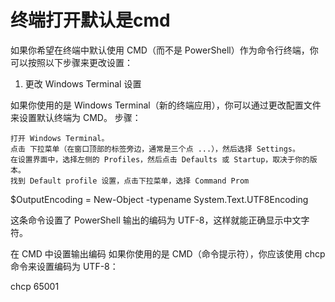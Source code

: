 # 终端打开默认是cmd

如果你希望在终端中默认使用 CMD（而不是 PowerShell）作为命令行终端，你可以按照以下步骤来更改设置：
1. 更改 Windows Terminal 设置

如果你使用的是 Windows Terminal（新的终端应用），你可以通过更改配置文件来设置默认终端为 CMD。
步骤：

    打开 Windows Terminal。
    点击 下拉菜单（在窗口顶部的标签旁边，通常是三个点 ...），然后选择 Settings。
    在设置界面中，选择左侧的 Profiles，然后点击 Defaults 或 Startup，取决于你的版本。
    找到 Default profile 设置，点击下拉菜单，选择 Command Prom

$OutputEncoding = New-Object -typename System.Text.UTF8Encoding

这条命令设置了 PowerShell 输出的编码为 UTF-8，这样就能正确显示中文字符。

在 CMD 中设置输出编码 如果你使用的是 CMD（命令提示符），你应该使用 chcp 命令来设置编码为 UTF-8：

chcp 65001